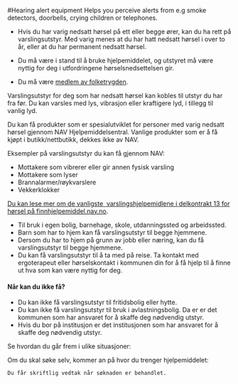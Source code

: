#Hearing alert equipment
Helps you perceive alerts from e.g smoke detectors, doorbells, crying children or telephones.
* Hvis du har varig nedsatt hørsel på ett eller begge ører, kan du ha rett på varslingsutstyr. Med varig menes at du har hatt nedsatt hørsel i over to år, eller at du har permanent nedsatt hørsel.
* Du må være i stand til å bruke hjelpemiddelet, og utstyret må være nyttig for deg i utfordringene hørselsnedsettelsen gir.

 * Du må være [medlem av folketrygden](/no/person/flere-tema/arbeid-og-opphold-i-norge/relatert-informasjon/medlemskap-i-folketrygden).

 Varslingsutstyr for deg som har nedsatt hørsel kan kobles til utstyr du har fra før. Du kan varsles med lys, vibrasjon eller kraftigere lyd, i tillegg til vanlig lyd.  

 Du kan få produkter som er spesialutviklet for personer med varig nedsatt hørsel gjennom NAV Hjelpemiddelsentral. Vanlige produkter som er å få kjøpt i butikk/nettbutikk, dekkes ikke av NAV. 

 Eksempler på varslingsutstyr du kan få gjennom NAV: 

 * Mottakere som vibrerer eller gir annen fysisk varsling
* Mottakere som lyser
* Brannalarmer/røykvarslere
* Vekkerklokker

 [Du kan lese mer om de vanligste  varslingshjelpemidlene i delkontrakt 13 for hørsel på finnhjelpemiddel.nav.no](https://finnhjelpemiddel.nav.no/rammeavtale/b9a48c54-3004-4f94-ab65-b38deec78ed3).

 * Til bruk i egen bolig, barnehage, skole, utdanningssted og arbeidssted.
* Barn som har to hjem kan få varslingsutstyr til begge hjemmene.
* Dersom du har to hjem på grunn av jobb eller næring, kan du få varslingsutstyr til begge hjemmene.
* Du kan få varslingsutstyr til å ta med på reise. Ta kontakt med ergoterapeut eller hørselskontakt i kommunen din for å få hjelp til å finne ut hva som kan være nyttig for deg.

 #### Når kan du ikke få?

 * Du kan ikke få varslingsutstyr til fritidsbolig eller hytte.
* Du kan ikke få varslingsutstyr til bruk i avlastningsbolig. Da er er det kommunen som har ansvaret for å skaffe deg nødvendig utstyr.
* Hvis du bor på institusjon er det institusjonen som har ansvaret for å skaffe deg nødvendig utstyr.

 Se hvordan du går frem i ulike situasjoner:

 Om du skal søke selv, kommer an på hvor du trenger hjelpemiddelet:

    Du får skriftlig vedtak når søknaden er behandlet.

 